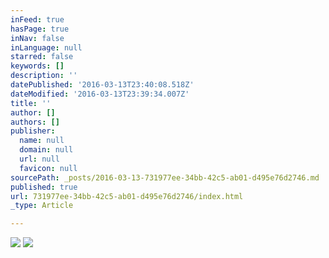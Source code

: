 ```yaml
---
inFeed: true
hasPage: true
inNav: false
inLanguage: null
starred: false
keywords: []
description: ''
datePublished: '2016-03-13T23:40:08.518Z'
dateModified: '2016-03-13T23:39:34.007Z'
title: ''
author: []
authors: []
publisher:
  name: null
  domain: null
  url: null
  favicon: null
sourcePath: _posts/2016-03-13-731977ee-34bb-42c5-ab01-d495e76d2746.md
published: true
url: 731977ee-34bb-42c5-ab01-d495e76d2746/index.html
_type: Article

---
```

![](https://the-grid-user-content.s3-us-west-2.amazonaws.com/0771d221-5549-4736-a221-e71037082726.jpg)
![](https://the-grid-user-content.s3-us-west-2.amazonaws.com/473f7aa6-8216-4874-9b2e-cb79123f06be.jpg)